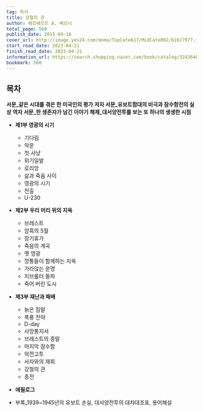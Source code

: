 ```yaml
---
tag: 독서
title: 강철의 관
author: 헤르베르트 A. 베르너
total_page: 560
publish_date: 2015-09-18
cover_url: http://image.yes24.com/momo/TopCate617/MidCate002/61617977.jpg
start_read_date: 2023-04-21
finish_read_date: 2023-04-21
information_url: https://search.shopping.naver.com/book/catalog/32436401636?query=%EA%B0%95%EC%B2%A0%EC%9D%98%20%EA%B4%80&NaPm=ct%3Dlo132fvs%7Cci%3D52e829bb44a9818d188a5504a572bbdd946bdbfb%7Ctr%3Dboksl%7Csn%3D95694%7Chk%3D727da60a6f4478971a7d37e135e732e48d5a6774
bookmark: 560
---
```


## 목차

**서문_같은 시대를 겪은 한 미국인의 평가**
**저자 서문_유보트함대의 비극과 잠수함전의 실상**
**역자 서문_한 생존자가 남긴 이야기**
**해제_대서양전투를 보는 또 하나의 생생한 시점**

- **제1부 영광의 시기**
	- 기다림
	- 악운
	- 첫 사냥
	- 위기일발
	- 로리앙
	- 삶과 죽음 사이
	- 영광의 시기
	- 전출
	- U-230
- **제2부 우리 머리 위의 지옥**
	- 브레스트
	- 암흑의 5월
	- 장기휴가
	- 죽음의 계곡
	- 옛 영광
	- 깡통들이 함께하는 지옥
	- 가라앉는 운명
	- 지브롤터 돌파
	- 죽어 버린 도시
- **제3부 재난과 패배**
	- 늙은 짐말
	- 폭풍 전야
	- D-day
	- 사망통지서
	- 브레스트의 종말
	- 마지막 잠수함
	- 악전고투
	- 사자와의 재회
	- 강철의 관
	- 종전
- **에필로그**

- 부록_1939~1945년의 유보트 손실, 대서양전투의 대차대조표, 용어해설